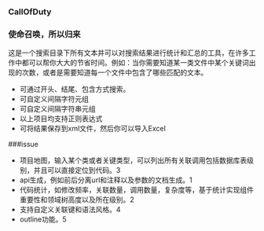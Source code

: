 ### CallOfDuty
### 使命召唤，所以归来

这是一个搜索目录下所有文本并可以对搜索结果进行统计和汇总的工具，在许多工作中都可以帮你大大的节省时间。例如：当你需要知道某一类文件中某个关键词出现的次数，或者是需要知道每一个文件中包含了哪些匹配的文本。
- 可通过开头、结尾、包含方式搜索。
- 可自定义间隔字符元组
- 可自定义间隔字符串元组
- 以上项目均支持正则表达式
- 可将结果保存到xml文件，然后你可以导入Excel


###issue
- 项目地图，输入某个类或者关键类型，可以列出所有关联调用包括数据库表级别，并且可以直接定位到代码。3
- api生成，例如前后分离url和注释以及参数的文档生成。1
- 代码统计，如修改频率，关联数量，调用数量，复杂度等，基于统计实现组件重要性和领域树高度以及所在级别。2
- 支持自定义关联键和语法风格。4
- outline功能。5